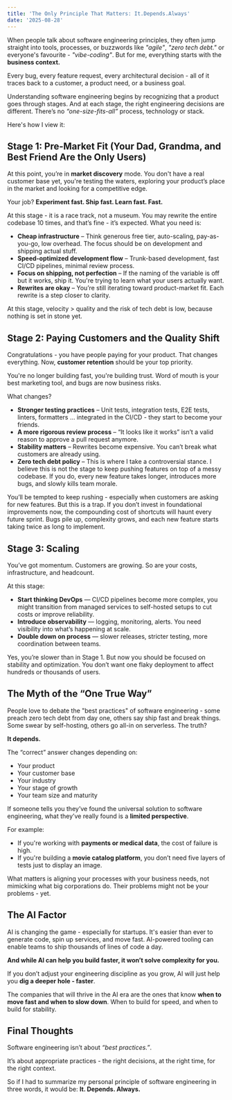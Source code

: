 ```yaml
---
title: 'The Only Principle That Matters: It.Depends.Always'
date: '2025-08-28'
---
```


When people talk about software engineering principles, they often jump straight into tools, processes, or buzzwords like _"agile"_, _"zero tech debt."_ or everyone's favourite - _"vibe-coding"_. But for me, everything starts with the **business context.**

Every bug, every feature request, every architectural decision - all of it traces back to a customer, a product need, or a business goal.

Understanding software engineering begins by recognizing that a product goes through stages. And at each stage, the right engineering decisions are different. There’s no _“one-size-fits-all”_ process, technology or stack.

Here's how I view it:

## Stage 1: Pre-Market Fit (Your Dad, Grandma, and Best Friend Are the Only Users)

At this point, you’re in **market discovery** mode. You don't have a real customer base yet, you're testing the waters, exploring your product’s place in the market and looking for a competitive edge.

Your job? **Experiment fast. Ship fast. Learn fast. Fast.**

At this stage - it is a race track, not a museum. You may rewrite the entire codebase 10 times, and that’s fine - it’s expected. What you need is:

- **Cheap infrastructure** – Think generous free tier, auto-scaling, pay-as-you-go, low overhead. The focus should be on development and shipping actual stuff.
- **Speed-optimized development flow** – Trunk-based development, fast CI/CD pipelines, minimal review process.
- **Focus on shipping, not perfection** – If the naming of the variable is off but it works, ship it. You're trying to learn what your users actually want.
- **Rewrites are okay** – You’re still iterating toward product-market fit. Each rewrite is a step closer to clarity.

At this stage, velocity > quality and the risk of tech debt is low, because nothing is set in stone yet.

## Stage 2: Paying Customers and the Quality Shift

Congratulations - you have people paying for your product. That changes everything. Now, **customer retention** should be your top priority.

You're no longer building fast, you're building trust. Word of mouth is your best marketing tool, and bugs are now business risks.

What changes?

- **Stronger testing practices** – Unit tests, integration tests, E2E tests, linters, formatters … integrated in the CI/CD - they start to become your friends.
- **A more rigorous review process** – “It looks like it works” isn’t a valid reason to approve a pull request anymore.
- **Stability matters** – Rewrites become expensive. You can’t break what customers are already using.
- **Zero tech debt policy** – This is where I take a controversial stance. I believe this is not the stage to keep pushing features on top of a messy codebase. If you do, every new feature takes longer, introduces more bugs, and slowly kills team morale.

You’ll be tempted to keep rushing - especially when customers are asking for new features. But this is a trap. If you don’t invest in foundational improvements now, the compounding cost of shortcuts will haunt every future sprint. Bugs pile up, complexity grows, and each new feature starts taking twice as long to implement.

## Stage 3: Scaling

You’ve got momentum. Customers are growing. So are your costs, infrastructure, and headcount.

At this stage:

- **Start thinking DevOps** — CI/CD pipelines become more complex, you might transition from managed services to self-hosted setups to cut costs or improve reliability.
- **Introduce observability** — logging, monitoring, alerts. You need visibility into what’s happening at scale.
- **Double down on process** — slower releases, stricter testing, more coordination between teams.

Yes, you’re slower than in Stage 1. But now you should be focused on stability and optimization. You don’t want one flaky deployment to affect hundreds or thousands of users.

## The Myth of the “One True Way”

People love to debate the "best practices" of software engineering - some preach zero tech debt from day one, others say ship fast and break things. Some swear by self-hosting, others go all-in on serverless. The truth?

**It depends.**

The “correct” answer changes depending on:

- Your product
- Your customer base
- Your industry
- Your stage of growth
- Your team size and maturity

If someone tells you they’ve found the universal solution to software engineering, what they’ve really found is a **limited perspective**.

For example:

- If you're working with **payments or medical data**, the cost of failure is high.
- If you're building a **movie catalog platform**, you don’t need five layers of tests just to display an image.

What matters is aligning your processes with your business needs, not mimicking what big corporations do. Their problems might not be your problems - yet.

## The AI Factor

AI is changing the game - especially for startups. It's easier than ever to generate code, spin up services, and move fast. AI-powered tooling can enable teams to ship thousands of lines of code a day.

**And while AI can help you build faster, it won’t solve complexity for you.**

If you don’t adjust your engineering discipline as you grow, AI will just help you **dig a deeper hole - faster**.

The companies that will thrive in the AI era are the ones that know **when to move fast and when to slow down**. When to build for speed, and when to build for stability.

## Final Thoughts

Software engineering isn’t about _“best practices.”_.

It’s about appropriate practices - the right decisions, at the right time, for the right context.

So if I had to summarize my personal principle of software engineering in three words, it would be:
**It. Depends. Always.**
